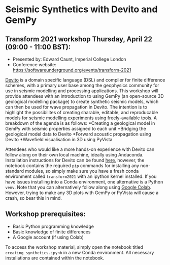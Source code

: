 # Seismic Synthetics with Devito and GemPy
## Transform 2021 workshop Thursday, April 22 (09:00 - 11:00 BST):

* Presented by: Edward Caunt, Imperial College London
* Conference website: https://softwareunderground.org/events/transform-2021

[Devito](https://www.devitoproject.org/) is a domain specific language (DSL) and compiler for finite difference schemes, with a primary user base among the geophysics community for use in seismic modelling and processing applications. This workshop will provide attendees with an introduction to using GemPy (an open-source 3D geological modelling package) to create synthetic seismic models, which can then be used for wave propagation in Devito. The intention is to highlight the possibilites of creating sharable, editable, and reproducable models for seismic modelling experiments using freely-available tools. A breakdown of the agenda is as follows:
*Creating a geological model in GemPy with seismic properties assigned to each unit
*Bridging the geological model data to Devito
*Forward acoustic propagation using Devito
*Wavefield visualisation in 3D using PyVista

Attendees who would like a more hands-on experience with Devito can follow along on their own local machine, ideally using Andaconda. Installation instructions for Devito can be found [here](https://www.devitoproject.org/devito/download.html), however, the notebook contains the required `pip` commands for installing any non-standard modules, so simply make sure you have a fresh conda environment called `transform2021` with an ipython kernel installed. If you have issues installing into a Conda environment, one alternative is a Python `venv`. Note that you can alternatively follow along using [Google Colab](https://colab.research.google.com). However, trying to make any 3D plots with GemPy or PyVista will cause a crash, so bear this in mind.

## Workshop prerequisites:
* Basic Python programming knowledge
* Basic knowledge of finite differences
* A Google account (if using Colab)

To access the workshop material, simply open the notebook titled `creating_synthetics.ipynb` in a new Conda environment. All necessary installations are contained within the notebook.
